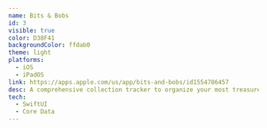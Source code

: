 ```yaml
---
name: Bits & Bobs
id: 3
visible: true
color: D38F41
backgroundColor: ffdab0
theme: light
platforms:
  - iOS
  - iPadOS
link: https://apps.apple.com/us/app/bits-and-bobs/id1554786457
desc: A comprehensive collection tracker to organize your most treasured possessions.
tech: 
  - SwiftUI
  - Core Data
---
```

